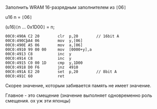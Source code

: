 Заполнить WRAM 16-разрядным заполнителем из `[`06`]`

u16 n = `[`06`]`

(u16)`[`n ... 0x1D00`]` = n;

```
00C0:490A C2 20        clr  p,20		// 16bit A
00C0:490CþA4 06        mov  y,[06]
00C0:490E A5 06        mov  a,[06]
00C0:4910 99 00 00     mov  [0000+y],a
00C0:4913 C8           inc  y
00C0:4914 C8           inc  y
00C0:4915 C0 00 1D     cmp  y,1D00
00C0:4918 D0 F6        jnz  4910
00C0:491A E2 20        set  p,20		// 8bit A
00C0:491C 60           ret
```

Скорее значение, которым забивается память не имеет значение.

Главное - это смещение (значение выполняет одновременно роль смещения. ох уж эти японцы)